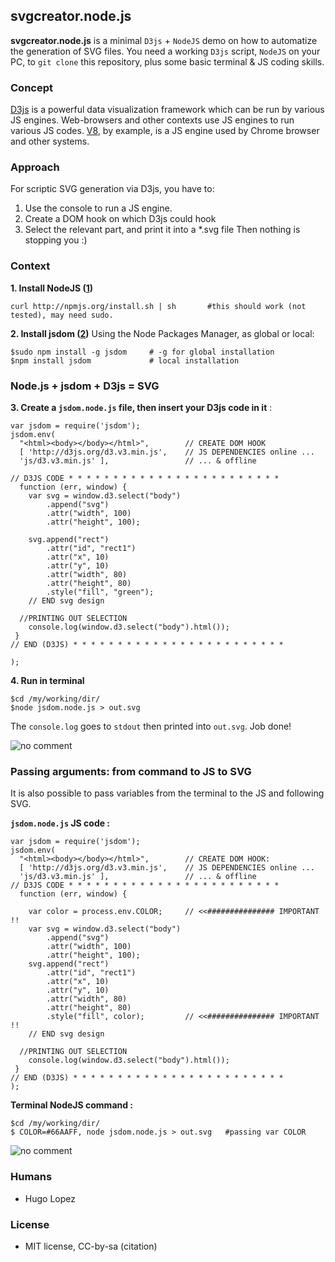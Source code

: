 ## svgcreator.node.js
**svgcreator.node.js** is a minimal `D3js` + `NodeJS` demo on how to automatize the generation of SVG files. You need a working `D3js` script, `NodeJS` on your PC, to `git clone` this repository, plus some basic terminal & JS coding skills.

### Concept
[D3js](http://d3js.org/d3.v3.min.js) is a powerful data visualization framework which can be run by various JS engines. Web-browsers and other contexts use JS engines to run various JS codes. [V8](https://en.wikipedia.org/wiki/V8_(JavaScript_engine)), by example, is a JS engine used by Chrome browser and other systems. 

### Approach
For scriptic SVG generation via D3js, you have to: 
1. Use the console to run a JS engine.
2. Create a DOM hook on which D3js could hook
3. Select the relevant part, and print it into a *.svg file
Then nothing is stopping you :)

### Context

**1. Install NodeJS ([1](http://howtonode.org/how-to-install-nodejs))**

    curl http://npmjs.org/install.sh | sh       #this should work (not tested), may need sudo.

**2. Install jsdom ([2](https://github.com/tmpvar/jsdom#install))**
Using the Node Packages Manager, as global or local:


    $sudo npm install -g jsdom     # -g for global installation
    $npm install jsdom             # local installation

### Node.js + jsdom + D3js = SVG

**3. Create a `jsdom.node.js` file, then insert your D3js code in it** :

    var jsdom = require('jsdom');
    jsdom.env(
      "<html><body></body></html>",        // CREATE DOM HOOK
      [ 'http://d3js.org/d3.v3.min.js',    // JS DEPENDENCIES online ...
      'js/d3.v3.min.js' ],                 // ... & offline

    // D3JS CODE * * * * * * * * * * * * * * * * * * * * * * * *
      function (err, window) {
        var svg = window.d3.select("body")
            .append("svg")
            .attr("width", 100)
            .attr("height", 100);

        svg.append("rect")
            .attr("id", "rect1")
            .attr("x", 10)
            .attr("y", 10)
            .attr("width", 80)
            .attr("height", 80)
            .style("fill", "green");
        // END svg design

      //PRINTING OUT SELECTION
        console.log(window.d3.select("body").html());
     }
    // END (D3JS) * * * * * * * * * * * * * * * * * * * * * * * *

    );

**4. Run in terminal** 
    
    $cd /my/working/dir/
    $node jsdom.node.js > out.svg

The `console.log` goes to `stdout` then printed into `out.svg`. Job done!

![no comment](https://raw.github.com/hugolpz/svgcreator.node.js/master/out.png)

### Passing arguments: from command to JS to SVG
It is also possible to pass variables from the terminal to the JS and following SVG.

**`jsdom.node.js` JS code :**
    
    var jsdom = require('jsdom');
    jsdom.env(
      "<html><body></body></html>",        // CREATE DOM HOOK:
      [ 'http://d3js.org/d3.v3.min.js',    // JS DEPENDENCIES online ...
      'js/d3.v3.min.js' ],                 // ... & offline
    // D3JS CODE * * * * * * * * * * * * * * * * * * * * * * * *
      function (err, window) {
    
        var color = process.env.COLOR;     // <<############### IMPORTANT !!
        var svg = window.d3.select("body")
            .append("svg")
            .attr("width", 100)
            .attr("height", 100);
        svg.append("rect")
            .attr("id", "rect1")
            .attr("x", 10)
            .attr("y", 10)
            .attr("width", 80)
            .attr("height", 80)
            .style("fill", color);         // <<############### IMPORTANT !!
        // END svg design
    
      //PRINTING OUT SELECTION
        console.log(window.d3.select("body").html());
     }
    // END (D3JS) * * * * * * * * * * * * * * * * * * * * * * * *
    );

**Terminal NodeJS command :**
    
    $cd /my/working/dir/
    $ COLOR=#66AAFF, node jsdom.node.js > out.svg   #passing var COLOR

![no comment](https://raw.github.com/hugolpz/svgcreator.node.js/master/out.VAR_COLOR.png)

### Humans

- Hugo Lopez

### License

- MIT license, CC-by-sa (citation)